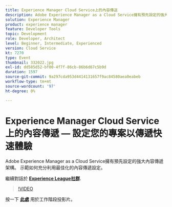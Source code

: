 ```yaml
---
title: Experience Manager Cloud Service上的內容傳送
description: Adobe Experience Manager as a Cloud Service擁有預先設定的強大內容傳遞架構。 示範如何充分利用最佳化的內容傳遞設定。 此工作階段屬於Adobe Developers Live內容事件的一部分。
solution: Experience Manager
product: experience manager
feature: Developer Tools
topic: Development
role: Developer, Architect
level: Beginner, Intermediate, Experienced
version: Cloud Service
kt: 7270
type: Event
thumbnail: 332022.jpg
exl-id: dd585d52-bf00-4f7f-86cb-86b6d67c5b9d
duration: 1597
source-git-commit: 9a297cda953d4414131657f9ac84580aea0eabeb
workflow-type: tm+mt
source-wordcount: '97'
ht-degree: 0%

---
```


# Experience Manager Cloud Service上的內容傳遞 — 設定您的專案以傳遞快速體驗

Adobe Experience Manager as a Cloud Service擁有預先設定的強大內容傳遞架構。 示範如何充分利用最佳化的內容傳遞設定。

繼續對話於 **[Experience League社群](https://adobe.ly/36Yd3v6)**.

>[!VIDEO](https://video.tv.adobe.com/v/332022/?quality=12&learn=on&hidetitle=true)

按一下 **[此處](/help/adobe-developers-live/assets/content-delivery-on-aemcs.pdf)** 用於工作階段投影片。
